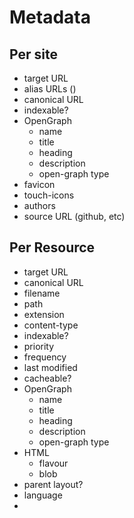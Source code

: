 # Metadata

## Per site

- target URL
- alias URLs ()
- canonical URL
- indexable?
- OpenGraph
  - name
  - title
  - heading
  - description
  - open-graph type
- favicon
- touch-icons
- authors
- source URL (github, etc)

## Per Resource

- target URL
- canonical URL
- filename
- path
- extension
- content-type
- indexable?
- priority
- frequency
- last modified
- cacheable?
- OpenGraph
  - name
  - title
  - heading
  - description
  - open-graph type
- HTML
  - flavour
  - blob
- parent layout?
- language
- 

